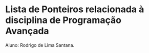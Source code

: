 # Lista de Ponteiros relacionada à disciplina de Programação Avançada
Aluno: Rodrigo de Lima Santana.
